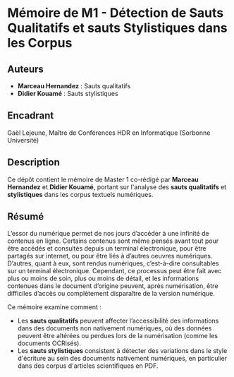 # Mémoire de M1 - Détection de Sauts Qualitatifs et sauts Stylistiques dans les Corpus

## Auteurs
- **Marceau Hernandez** : Sauts qualitatifs
- **Didier Kouamé** : Sauts stylistiques
  
## Encadrant
Gaël Lejeune, Maître de Conférences HDR en Informatique (Sorbonne Université)

## Description
Ce dépôt contient le mémoire de Master 1 co-rédigé par **Marceau Hernandez** et **Didier Kouamé**, portant sur l'analyse des **sauts qualitatifs** et **stylistiques** dans les corpus textuels numériques.

## Résumé
L’essor du numérique permet de nos jours d’accéder à une infinité de contenus en ligne. Certains contenus sont même pensés avant tout pour être accédés et consultés depuis un terminal électronique, pour être partagés sur
internet, ou pour être liés à d’autres oeuvres numériques. D’autres, quant à eux, sont rendus numériques, c’est-à-dire consultables sur un terminal électronique. Cependant, ce processus peut être fait avec plus ou moins de soin, plus ou moins de détail, et les informations contenues dans le document d’origine peuvent, après numérisation, être difficiles d’accès ou complètement disparaître de la version numérique. 

Ce mémoire examine comment :
- Les **sauts qualitatifs** peuvent affecter l’accessibilité des informations dans des documents non nativement numériques, où des données peuvent être altérées ou perdues lors de la numérisation (comme les documents OCRisés).
- Les **sauts stylistiques** consistent à détecter des variations dans le style d'écriture au sein des documents nativement numériques, en particulier dans des corpus d'articles scientifiques en PDF.
